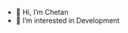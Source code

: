 - 👋 Hi, I’m Chetan
- 👀 I’m interested in Development

<!---
chetan2332/chetan2332 is a ✨ special ✨ repository because its `README.md` (this file) appears on your GitHub profile.
You can click the Preview link to take a look at your changes.
--->

